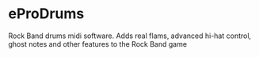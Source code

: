eProDrums
=========

Rock Band drums midi software. Adds real flams, advanced hi-hat control, ghost notes and other features to the Rock Band game